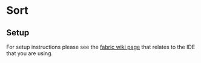 # Sort

## Setup
For setup instructions please see the [fabric wiki page](https://fabricmc.net/wiki/tutorial:setup) that relates to the IDE that you are using.